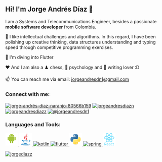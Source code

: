 ## Hi! I'm Jorge Andrés Díaz 👋


I am a Systems and Telecommunications Engineer, besides a passionate <b> mobile software developer </b> from Colombia. 

🔭 I like intellectual challenges and algorithms. In this regard, I have been polishing up creative thinking, data structures understanding and typing speed through competitive programming exercises.

🌱 I'm diving into Flutter

❤️  And I am also a ♟️ chess, 🤪 psychology and 📝 writing lover :D

📫 You can reach me via email: jorgeandresdn1@gmail.com


<h3 align="left">Connect with me:</h3>
<p align="left">
<a href="https://linkedin.com/in/jorge-andrés-díaz-naranjo-80566b159" target="blank"><img align="center" src="https://raw.githubusercontent.com/rahuldkjain/github-profile-readme-generator/master/src/images/icons/Social/linked-in-alt.svg" alt="jorge-andrés-díaz-naranjo-80566b159" height="30" width="40" /></a>
<a href="https://fb.com/jorgeandresdiazn" target="blank"><img align="center" src="https://raw.githubusercontent.com/rahuldkjain/github-profile-readme-generator/master/src/images/icons/Social/facebook.svg" alt="jorgeandresdiazn" height="30" width="40" /></a>
<a href="https://instagram.com/jorgeandresdiazz" target="blank"><img align="center" src="https://raw.githubusercontent.com/rahuldkjain/github-profile-readme-generator/master/src/images/icons/Social/instagram.svg" alt="jorgeandresdiazz" height="30" width="40" /></a>
<a href="https://medium.com/@jorgeandresdn1" target="blank"><img align="center" src="https://raw.githubusercontent.com/rahuldkjain/github-profile-readme-generator/master/src/images/icons/Social/medium.svg" alt="@jorgeandresdn1" height="30" width="40" /></a>
</p>

<h3 align="left">Languages and Tools:</h3>
<p align="left"> <a href="https://developer.android.com" target="_blank" rel="noreferrer"> 
  <img src="https://raw.githubusercontent.com/devicons/devicon/master/icons/android/android-original-wordmark.svg" alt="android" width="40" height="40"/> </a> <a href="https://flutter.dev" target="_blank" rel="noreferrer"> 
  <img src="https://raw.githubusercontent.com/devicons/devicon/master/icons/java/java-original.svg" alt="java" width="40" height="40"/> </a> <a href="https://kotlinlang.org" target="_blank" rel="noreferrer">
  <img src="https://www.vectorlogo.zone/logos/kotlinlang/kotlinlang-icon.svg" alt="kotlin" width="40" height="40"/> </a> <a href="https://www.python.org" target="_blank" rel="noreferrer">
  <img src="https://www.vectorlogo.zone/logos/flutterio/flutterio-icon.svg" alt="flutter" width="40" height="40"/> </a> <a href="https://www.java.com" target="_blank" rel="noreferrer"> 
  <img src="https://raw.githubusercontent.com/devicons/devicon/master/icons/python/python-original.svg" alt="python" width="40" height="40"/> </a> <a href="https://reactjs.org/" target="_blank" rel="noreferrer"> 
  <img src="https://www.vectorlogo.zone/logos/springio/springio-icon.svg" alt="spring" width="40" height="40"/> </a>
  <img src="https://raw.githubusercontent.com/devicons/devicon/master/icons/react/react-original-wordmark.svg" alt="react" width="40" height="40"/> </a> <a href="https://spring.io/" target="_blank" rel="noreferrer"> 
   </p>

<p><img align="center" src="https://github-readme-stats.vercel.app/api/top-langs?username=jorgediazz&show_icons=true&locale=en&layout=compact" alt="jorgediazz" /></p>
